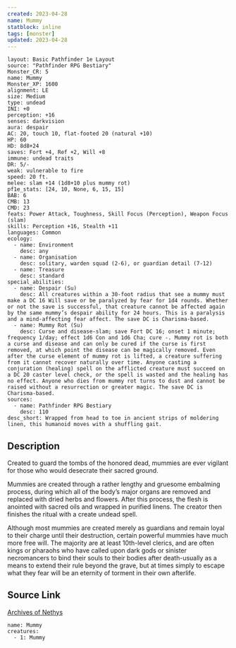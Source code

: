 ```yaml
---
created: 2023-04-28
name: Mummy
statblock: inline
tags: [monster]
updated: 2023-04-28
---
```

```statblock
layout: Basic Pathfinder 1e Layout
source: "Pathfinder RPG Bestiary"
Monster_CR: 5
name: Mummy
Monster_XP: 1600
alignment: LE
size: Medium
type: undead
INI: +0
perception: +16
senses: darkvision
aura: despair
AC: 20, touch 10, flat-footed 20 (natural +10)
HP: 60
HD: 8d8+24
saves: Fort +4, Ref +2, Will +8
immune: undead traits
DR: 5/-
weak: vulnerable to fire
speed: 20 ft.
melee: slam +14 (1d8+10 plus mummy rot)
pf1e_stats: [24, 10, None, 6, 15, 15]
BAB: 6
CMB: 13
CMD: 23
feats: Power Attack, Toughness, Skill Focus (Perception), Weapon Focus (slam)
skills: Perception +16, Stealth +11
languages: Common
ecology:
  - name: Environment
    desc: any
  - name: Organisation
    desc: solitary, warden squad (2-6), or guardian detail (7-12)
  - name: Treasure
    desc: standard
special_abilities:
  - name: Despair (Su)
    desc: All creatures within a 30-foot radius that see a mummy must make a DC 16 Will save or be paralyzed by fear for 1d4 rounds. Whether or not the save is successful, that creature cannot be affected again by the same mummy’s despair ability for 24 hours. This is a paralysis and a mind-affecting fear affect. The save DC is Charisma-based.
  - name: Mummy Rot (Su)
    desc: Curse and disease-slam; save Fort DC 16; onset 1 minute; frequency 1/day; effect 1d6 Con and 1d6 Cha; cure -. Mummy rot is both a curse and disease and can only be cured if the curse is first removed, at which point the disease can be magically removed. Even after the curse element of mummy rot is lifted, a creature suffering from it cannot recover naturally over time. Anyone casting a conjuration (healing) spell on the afflicted creature must succeed on a DC 20 caster level check, or the spell is wasted and the healing has no effect. Anyone who dies from mummy rot turns to dust and cannot be raised without a resurrection or greater magic. The save DC is Charisma-based.
sources:
  - name: Pathfinder RPG Bestiary
    desc: 110
desc_short: Wrapped from head to toe in ancient strips of moldering linen, this humanoid moves with a shuffling gait.
```
## Description
Created to guard the tombs of the honored dead, mummies are ever vigilant for those who would desecrate their sacred ground.

Mummies are created through a rather lengthy and gruesome embalming process, during which all of the body’s major organs are removed and replaced with dried herbs and flowers. After this process, the flesh is anointed with sacred oils and wrapped in purified linens. The creator then finishes the ritual with a create undead spell.

Although most mummies are created merely as guardians and remain loyal to their charge until their destruction, certain powerful mummies have much more free will. The majority are at least 10th-level clerics, and are often kings or pharaohs who have called upon dark gods or sinister necromancers to bind their souls to their bodies after death-usually as a means to extend their rule beyond the grave, but at times simply to escape what they fear will be an eternity of torment in their own afterlife.
## Source Link
[Archives of Nethys](https://aonprd.com/MonsterDisplay.aspx?ItemName=Mummy)
```encounter-table
name: Mummy
creatures:
  - 1: Mummy
```
